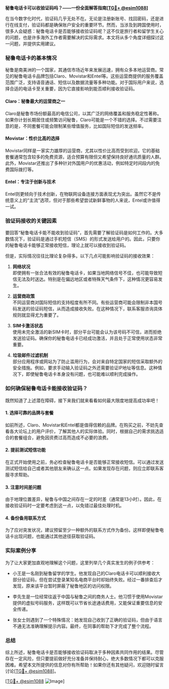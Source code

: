 **秘鲁电话卡可以收验证码吗？——一份全面解答指南[[TG💪+ @esim1088](https://t.me/s/esim1088)]**

在当今数字化时代，验证码几乎无处不在。无论是注册新账号、找回密码，还是进行在线支付，验证码都是确保账户安全的重要环节。然而，当涉及到跨国使用时，很多人会疑惑：秘鲁电话卡是否能够接收验证码呢？这不仅是旅行者和留学生关心的问题，也是许多海外工作者需要解决的实际需求。本文将从多个角度详细探讨这一问题，并提供实用建议。

### 秘鲁电话卡的基本情况

秘鲁是南美洲的一个国家，其通信市场近年来发展迅速，拥有众多本地运营商。常见的秘鲁电话卡品牌包括Claro、Movistar和Entel等。这些运营商提供的服务覆盖范围广泛，支持语音通话、短信以及数据流量等多种功能。对于国际用户来说，选择合适的电话卡至关重要，因为它直接影响到能否顺利接收验证码。

#### Claro：秘鲁最大的运营商之一
Claro是秘鲁市场份额最高的电信公司，以其广泛的网络覆盖和服务稳定性著称。如果你计划长期居住或频繁访问秘鲁，Claro可能是一个不错的选择。不过需要注意的是，不同套餐可能会限制某些增值服务，比如国际短信的发送频率。

#### Movistar：性价比高的选择
Movistar同样是一家实力雄厚的运营商，尤其以性价比高而受到欢迎。它的基础套餐通常包含较多的免费资源，适合预算有限但又希望保持良好通讯质量的人群。此外，Movistar还推出了多种针对外国用户的优惠活动，例如特定时间段内的免费国际拨打等。

#### Entel：专注于创新与技术
Entel则更倾向于技术创新，在物联网设备连接方面表现尤为突出。虽然它不是传统意义上的“主流”选项，但对于那些希望尝试新鲜事物的人来说，Entel或许值得一试。

### 验证码接收的关键因素

要回答“秘鲁电话卡能不能收到验证码”，首先需要了解验证码是如何工作的。大多数情况下，验证码是通过手机短信（SMS）的形式发送给用户的。因此，只要你的秘鲁电话卡能够正常接收短信，理论上就可以接收到验证码。

但是，实际情况往往比理论复杂得多。以下几点可能影响验证码的接收效果：

1. **网络状况**  
   即使拥有一张合法有效的秘鲁电话卡，如果当地网络信号不佳，也可能导致短信无法及时送达。特别是在偏远地区或者特殊天气条件下，这种情况更容易发生。

2. **运营商政策**  
   不同运营商对国际短信的支持程度有所不同。有些运营商可能会限制非本国号码发送的验证码短信，从而造成接收失败。在这种情况下，联系客服咨询具体规则就显得尤为重要了。

3. **SIM卡激活状态**  
   使用未完全激活的新SIM卡时，部分平台可能会认为该号码不可信，进而拒绝发送验证码。确保你的秘鲁电话卡已经成功激活，并且处于正常使用状态非常重要。

4. **垃圾邮件过滤机制**  
   部分应用程序或网站为了防止滥用行为，会对来自特定国家的短信采取额外的安全措施。例如，要求手动输入验证码之外还需要验证IP地址等信息。这种情况下，即使秘鲁电话卡本身没有问题，也可能难以顺利完成操作。

### 如何确保秘鲁电话卡能接收验证码？

既然知道了上述潜在障碍，接下来我们就来看看如何最大限度地提高成功率吧！

#### 1. 选择可靠的品牌与套餐
如前所述，Claro、Movistar和Entel都是值得信赖的品牌。在购买之前，不妨先查看各大论坛上的用户评价，了解其他人的实际体验。同时，根据自己的需求挑选适合的套餐组合，避免因资费过高而造成不必要的浪费。

#### 2. 提前测试短信功能
在正式开始使用之前，务必检查秘鲁电话卡是否能够正常接收短信。可以通过发送测试短信给自己或者其他朋友来确认这一点。如果发现存在问题，则应立即联系客服寻求帮助。

#### 3. 注意时间差问题
由于地理位置差异，秘鲁与中国之间存在一定的时差（通常是13小时）。因此，在接收验证码时一定要考虑到这一点，以免错过最佳处理时机。

#### 4. 备份备用联系方式
为了应对突发状况，建议预留至少一种额外的联系方式作为备份。这样即便秘鲁电话卡出现问题，也能通过其他途径获取验证码。

### 实际案例分享

为了让大家更加直观地理解这个问题，这里列举几个真实发生的例子供参考：

- 小王是一名刚到秘鲁留学的学生。他发现自己的Claro电话卡可以顺利接收大部分验证码，但在尝试登录某知名电商平台时却始终失败。经过一番排查后才发现，原来该平台暂时屏蔽了秘鲁地区的访问权限。
  
- 李先生是一位经常往返于中国与秘鲁之间的商务人士。他习惯于使用Movistar提供的虚拟号码服务，这样既可以节省长途通话费用，又能保证重要信息的安全传递。

- 张女士则遇到了一个特殊情况：她发现自己收到了正确的验证码，但由于语言不通无法准确理解提示内容。最终，在同事的帮助下才完成了整个流程。

### 总结

综上所述，秘鲁电话卡是否能够接收验证码取决于多种因素共同作用的结果。尽管存在一定风险，但只要提前做好充分准备并保持耐心，绝大多数情况下都可以克服困难。希望本文所提供的信息对你有所帮助！如果你还有其他疑问，欢迎随时留言讨论[[TG💪+ @esim1088](https://t.me/s/esim1088)]。

[[TG💪+ @esim1088](https://t.me/s/esim1088) ![Image](https://i.postimg.cc/4NQfJmqS/Snipaste-2025-05-13-00-14-12.png)]